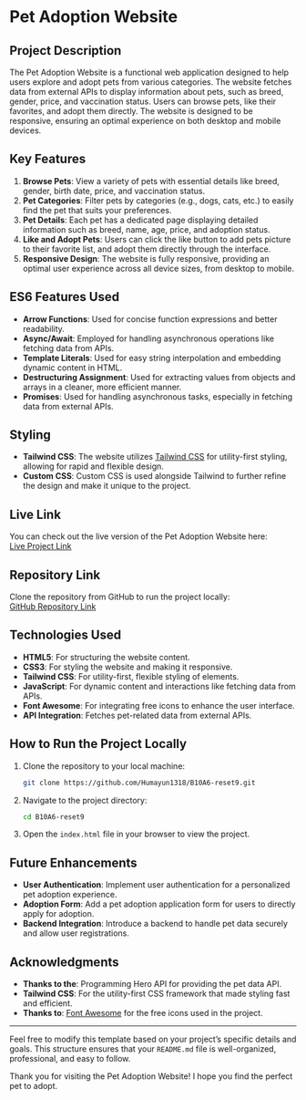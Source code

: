 # Pet Adoption Website

## Project Description
The Pet Adoption Website is a functional web application designed to help users explore and adopt pets from various categories. The website fetches data from external APIs to display information about pets, such as breed, gender, price, and vaccination status. Users can browse pets, like their favorites, and adopt them directly. The website is designed to be responsive, ensuring an optimal experience on both desktop and mobile devices.

## Key Features
1. **Browse Pets**: View a variety of pets with essential details like breed, gender, birth date, price, and vaccination status.
2. **Pet Categories**: Filter pets by categories (e.g., dogs, cats, etc.) to easily find the pet that suits your preferences.
3. **Pet Details**: Each pet has a dedicated page displaying detailed information such as breed, name, age, price, and adoption status.
4. **Like and Adopt Pets**: Users can click the like button to add pets picture to their favorite list, and adopt them directly through the interface.
5. **Responsive Design**: The website is fully responsive, providing an optimal user experience across all device sizes, from desktop to mobile.

## ES6 Features Used
- **Arrow Functions**: Used for concise function expressions and better readability.
- **Async/Await**: Employed for handling asynchronous operations like fetching data from APIs.
- **Template Literals**: Used for easy string interpolation and embedding dynamic content in HTML.
- **Destructuring Assignment**: Used for extracting values from objects and arrays in a cleaner, more efficient manner.
- **Promises**: Used for handling asynchronous tasks, especially in fetching data from external APIs.

## Styling
- **Tailwind CSS**: The website utilizes [Tailwind CSS](https://tailwindcss.com/) for utility-first styling, allowing for rapid and flexible design.
- **Custom CSS**: Custom CSS is used alongside Tailwind to further refine the design and make it unique to the project.

## Live Link
You can check out the live version of the Pet Adoption Website here:  
[Live Project Link](https://humayun1318.github.io/B10A6-reset9/)

## Repository Link
Clone the repository from GitHub to run the project locally:  
[GitHub Repository Link](https://github.com/Humayun1318/B10A6-reset9.git)

## Technologies Used
- **HTML5**: For structuring the website content.
- **CSS3**: For styling the website and making it responsive.
- **Tailwind CSS**: For utility-first, flexible styling of elements.
- **JavaScript**: For dynamic content and interactions like fetching data from APIs.
- **Font Awesome**: For integrating free icons to enhance the user interface.
- **API Integration**: Fetches pet-related data from external APIs.

## How to Run the Project Locally

1. Clone the repository to your local machine:
    ```bash
    git clone https://github.com/Humayun1318/B10A6-reset9.git
    ```

2. Navigate to the project directory:
    ```bash
    cd B10A6-reset9
    ```

3. Open the `index.html` file in your browser to view the project.

## Future Enhancements
- **User Authentication**: Implement user authentication for a personalized pet adoption experience.
- **Adoption Form**: Add a pet adoption application form for users to directly apply for adoption.
- **Backend Integration**: Introduce a backend to handle pet data securely and allow user registrations.

## Acknowledgments

- **Thanks to the**: Programming Hero API for providing the pet data API. 
- **Tailwind CSS**: For the utility-first CSS framework that made styling fast and efficient.
- **Thanks to**: [Font Awesome](https://fontawesome.com/icons/) for the free icons used in the project.


---

Feel free to modify this template based on your project’s specific details and goals. This structure ensures that your `README.md` file is well-organized, professional, and easy to follow.

Thank you for visiting the Pet Adoption Website! I hope you find the perfect pet to adopt.

